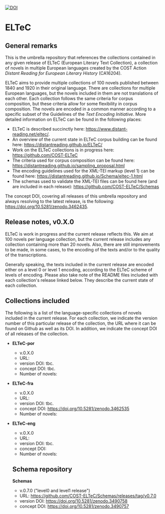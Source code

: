 [![DOI](https://zenodo.org/badge/DOI/10.5281/zenodo.3462436.svg)](https://doi.org/10.5281/zenodo.3462436)

# ELTeC

## General remarks 

This is the umbrella repository that references the collections contained in any given release of ELTeC (European Literary Text Collection), a collection of novels in multiple European languages created by the COST Action *Distant Reading for European Literary History* (CA16204). 

ELTeC aims to provide multiple collections of 100 novels published between 1840 and 1920 in their original language. There are collections for multiple European languages, but the novels included in them are not translations of each other. Each collection follows the same criteria for corpus composition, but these criteria allow for some flexibility in corpus composition. The novels are encoded in a common manner according to a specific subset of the Guidelines of the *Text Encoding Initiative*. More detailed information on ELTeC can be found in the following places: 

* ELTeC is described succinctly here: https://www.distant-reading.net/eltec/. 
* An overview of the current state in ELTeC corpus building can be found here: https://distantreading.github.io/ELTeC/
* Work on the ELTeC collections is in progress here: https://github.com/COST-ELTeC
* The criteria used for corpus composition can be found here: https://distantreading.github.io/sampling_proposal.html
* The encoding guidelines used for the XML-TEI markup (level 1) can be found here: https://distantreading.github.io/Schema/eltec-1.html 
* The schemas used to validate the XML-TEI files can be found here (and are included in each release): https://github.com/COST-ELTeC/Schemas 

The concept DOI, covering all releases of this umbrella repository and always resolving to the latest release, is the following: https://doi.org/10.5281/zenodo.3462435. 

## Release notes, v0.X.0 

ELTeC is work in progress and the current release reflects this. We aim at 100 novels per language collection, but the current release includes any collection containing more than 20 novels. Also, there are still improvements to be made, in some cases, to the encoding of the texts and/or to the quality of the transcriptions. 

Generally speaking, the texts included in the current release are encoded either on a level 0 or level 1 encoding, according to the ELTeC scheme of levels of encoding. Please also take note of the README files included with each collection's release linked below. They describe the current state of each collection.  

## Collections included

The following is a list of the language-specific collections of novels included in the current release. For each collection, we indicate the version number of this particular release of the collection, the URL where it can be found on Github as well as its DOI. In addition, we indicate the concept DOI of all releases of the collection. 

* **ELTeC-por**
  * v.0.X.0
  * URL: 
  * version DOI: tbc.
  * concept DOI: tbc.
  * Number of novels: 

* **ELTeC-fra**
  * v.0.X.0
  * URL: 
  * version DOI: tbc.
  * concept DOI: https://doi.org/10.5281/zenodo.3462535  
  * Number of novels: 

* **ELTeC-eng**
  * v.0.X.0
  * URL: 
  * version DOI: tbc.
  * concept DOI: 
  * Number of novels: 
  
  ## Schema repository 
  
  **Schemas** 
  
  * v.0.7.0 ("level0 and level1 release")
  * URL: https://github.com/COST-ELTeC/Schemas/releases/tag/v0.7.0
  * version DOI: https://doi.org/10.5281/zenodo.3490758
  * concept DOI: https://doi.org/10.5281/zenodo.3490757

